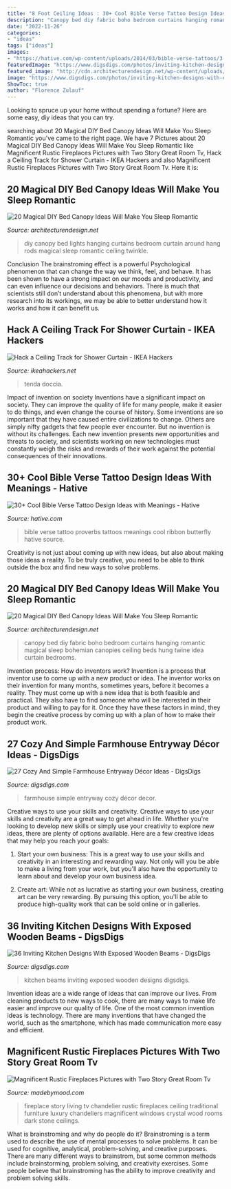 ```yaml
---
title: "8 Foot Ceiling Ideas : 30+ Cool Bible Verse Tattoo Design Ideas With Meanings"
description: "Canopy bed diy fabric boho bedroom curtains hanging romantic magical sleep bohemian canopies ceiling beds hung twine idea curtain bedrooms"
date: "2022-11-26"
categories:
- "ideas"
tags: ["ideas"]
images:
- "https://hative.com/wp-content/uploads/2014/03/bible-verse-tattoos/3-proverbs-31-25-ribbon-butterfly.jpg"
featuredImage: "https://www.digsdigs.com/photos/inviting-kitchen-designs-with-exposed-wooden-beams-2-554x832.jpg"
featured_image: "http://cdn.architecturendesign.net/wp-content/uploads/2015/07/AD-DIY-Bed-Canopy-5.jpg"
image: "https://www.digsdigs.com/photos/inviting-kitchen-designs-with-exposed-wooden-beams-2-554x832.jpg"
ShowToc: true
author: "Florence Zulauf"
---
```



Looking to spruce up your home without spending a fortune? Here are some easy, diy ideas that you can try. 

	

		
searching about 20 Magical DIY Bed Canopy Ideas Will Make You Sleep Romantic you've came to the right page. We have 7 Pictures about 20 Magical DIY Bed Canopy Ideas Will Make You Sleep Romantic like Magnificent Rustic Fireplaces Pictures with Two Story Great Room Tv, Hack a Ceiling Track for Shower Curtain - IKEA Hackers and also Magnificent Rustic Fireplaces Pictures with Two Story Great Room Tv. Here it is:
		
    
## 20 Magical DIY Bed Canopy Ideas Will Make You Sleep Romantic

<img loading=lazy src="http://cdn.architecturendesign.net/wp-content/uploads/2015/07/AD-DIY-Bed-Canopy-10.jpg" onerror="this.onerror=null;this.src='https://tse2.mm.bing.net/th?id=OIP.ohSb7bFCIAILYKSyLgIbxwHaJ4&amp;pid=15.1';" alt="20 Magical DIY Bed Canopy Ideas Will Make You Sleep Romantic">

_Source: architecturendesign.net_

>diy canopy bed lights hanging curtains bedroom curtain around hang rods magical sleep romantic ceiling twinkle. 

	

Conclusion
The brainstroming effect is a powerful Psychological phenomenon that can change the way we think, feel, and behave. It has been shown to have a strong impact on our moods and productivity, and can even influence our decisions and behaviors. There is much that scientists still don’t understand about this phenomena, but with more research into its workings, we may be able to better understand how it works and how it can benefit us.

    
## Hack A Ceiling Track For Shower Curtain - IKEA Hackers

<img loading=lazy src="https://i2.wp.com/www.ikeahackers.net/wp-content/uploads/2013/10/AFTER_curtaintrack-703105.jpg?fit=550%2C733&amp;ssl=1" onerror="this.onerror=null;this.src='https://tse1.mm.bing.net/th?id=OIP.nheCcCp3CnQyq7EQiIyTcAHaJ3&amp;pid=15.1';" alt="Hack a Ceiling Track for Shower Curtain - IKEA Hackers">

_Source: ikeahackers.net_

>tenda doccia. 

	

Impact of invention on society
Inventions have a significant impact on society. They can improve the quality of life for many people, make it easier to do things, and even change the course of history. Some inventions are so important that they have caused entire civilizations to change. Others are simply nifty gadgets that few people ever encounter. But no invention is without its challenges. Each new invention presents new opportunities and threats to society, and scientists working on new technologies must constantly weigh the risks and rewards of their work against the potential consequences of their innovations.

    
## 30+ Cool Bible Verse Tattoo Design Ideas With Meanings - Hative

<img loading=lazy src="https://hative.com/wp-content/uploads/2014/03/bible-verse-tattoos/3-proverbs-31-25-ribbon-butterfly.jpg" onerror="this.onerror=null;this.src='https://tse4.mm.bing.net/th?id=OIP.QeBzK_2EWTBfH109D8p3BgHaJ4&amp;pid=15.1';" alt="30+ Cool Bible Verse Tattoo Design Ideas with Meanings - Hative">

_Source: hative.com_

>bible verse tattoo proverbs tattoos meanings cool ribbon butterfly hative source. 

	

Creativity is not just about coming up with new ideas, but also about making those ideas a reality. To be truly creative, you need to be able to think outside the box and find new ways to solve problems.

    
## 20 Magical DIY Bed Canopy Ideas Will Make You Sleep Romantic

<img loading=lazy src="http://cdn.architecturendesign.net/wp-content/uploads/2015/07/AD-DIY-Bed-Canopy-5.jpg" onerror="this.onerror=null;this.src='https://tse1.mm.bing.net/th?id=OIP.rSlS-P24WMJJJnProar_iAHaLF&amp;pid=15.1';" alt="20 Magical DIY Bed Canopy Ideas Will Make You Sleep Romantic">

_Source: architecturendesign.net_

>canopy bed diy fabric boho bedroom curtains hanging romantic magical sleep bohemian canopies ceiling beds hung twine idea curtain bedrooms. 

	

Invention process: How do inventors work?
Invention is a process that inventor use to come up with a new product or idea. The inventor works on their invention for many months, sometimes years, before it becomes a reality. They must come up with a new idea that is both feasible and practical. They also have to find someone who will be interested in their product and willing to pay for it. Once they have these factors in mind, they begin the creative process by coming up with a plan of how to make their product work.

    
## 27 Cozy And Simple Farmhouse Entryway Décor Ideas - DigsDigs

<img loading=lazy src="http://www.digsdigs.com/photos/cozy-and-simple-farmhouse-entryway-decor-ideas-14.jpg" onerror="this.onerror=null;this.src='https://tse2.mm.bing.net/th?id=OIP.5GYTwQUFjedAFX096OlCRQHaJ4&amp;pid=15.1';" alt="27 Cozy And Simple Farmhouse Entryway Décor Ideas - DigsDigs">

_Source: digsdigs.com_

>farmhouse simple entryway cozy décor decor. 

	

Creative ways to use your skills and creativity.
Creative ways to use your skills and creativity are a great way to get ahead in life. Whether you're looking to develop new skills or simply use your creativity to explore new ideas, there are plenty of options available. Here are a few creative ideas that may help you reach your goals:
1. Start your own business: This is a great way to use your skills and creativity in an interesting and rewarding way. Not only will you be able to make a living from your work, but you'll also have the opportunity to learn about and develop your own business idea.

2. Create art: While not as lucrative as starting your own business, creating art can be very rewarding. By pursuing this option, you'll be able to produce high-quality work that can be sold online or in galleries.


    
## 36 Inviting Kitchen Designs With Exposed Wooden Beams - DigsDigs

<img loading=lazy src="https://www.digsdigs.com/photos/inviting-kitchen-designs-with-exposed-wooden-beams-2-554x832.jpg" onerror="this.onerror=null;this.src='https://tse2.mm.bing.net/th?id=OIP.Fs34DGQmcui4E3-_UcNrywHaLH&amp;pid=15.1';" alt="36 Inviting Kitchen Designs With Exposed Wooden Beams - DigsDigs">

_Source: digsdigs.com_

>kitchen beams inviting exposed wooden designs digsdigs. 

	

Invention ideas are a wide range of ideas that can improve our lives. From cleaning products to new ways to cook, there are many ways to make life easier and improve our quality of life. One of the most common invention ideas is technology. There are many inventions that have changed the world, such as the smartphone, which has made communication more easy and efficient.

    
## Magnificent Rustic Fireplaces Pictures With Two Story Great Room Tv

<img loading=lazy src="https://madebymood.com/wp-content/uploads/2017/10/vancouver-rustic-fireplaces-pictures-with-traditional-chandeliers-living-room-and-dark-wood-coffee-table-crystal-chandelier.jpg" onerror="this.onerror=null;this.src='https://tse2.mm.bing.net/th?id=OIP.Q713aEmpamo_EApZkk5OtAHaLH&amp;pid=15.1';" alt="Magnificent Rustic Fireplaces Pictures with Two Story Great Room Tv">

_Source: madebymood.com_

>fireplace story living tv chandelier rustic fireplaces ceiling traditional furniture luxury chandeliers magnificent windows crystal wood rooms dark stone ceilings. 

	

What is brainstroming and why do people do it?
Brainstroming is a term used to describe the use of mental processes to solve problems. It can be used for cognitive, analytical, problem-solving, and creative purposes. There are many different ways to brainstrom, but some common methods include brainstorming, problem solving, and creativity exercises. Some people believe that brainstroming has the ability to improve creativity and problem solving skills.

